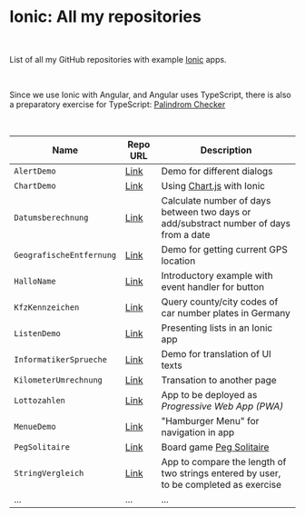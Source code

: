 # Ionic: All my repositories #

<br>

List of all my GitHub repositories with example [Ionic](https://ionicframework.com/) apps.

<br>

Since we use Ionic with Angular, and Angular uses TypeScript, there is also a preparatory exercise for TypeScript: [Palindrom Checker](https://github.com/MDecker-MobileComputing/TypeScript_PalindromChecker)

<br>

| Name | Repo URL | Description |
| ---- | -------- | ----------- |
| `AlertDemo` | [Link](https://github.com/MDecker-MobileComputing/Ionic_AlertDemo) | Demo for different dialogs |
| `ChartDemo` | [Link](https://github.com/MDecker-MobileComputing/Ionic_ChartDemo) | Using [Chart.js](https://www.chartjs.org/) with Ionic |
| `Datumsberechnung` | [Link](https://github.com/MDecker-MobileComputing/Ionic_Datumsberechnung) | Calculate number of days between two days or add/substract number of days from a date |
| `GeografischeEntfernung` | [Link](https://github.com/MDecker-MobileComputing/Ionic_GeografischeEntfernung) | Demo for getting current GPS location | 
| `HalloName` | [Link](https://github.com/MDecker-MobileComputing/Ionic_HalloName) | Introductory example with event handler for button |
| `KfzKennzeichen` | [Link](https://github.com/MDecker-MobileComputing/Ionic_KfzKennzeichen) | Query county/city codes of car number plates in Germany |
| `ListenDemo` | [Link](https://github.com/MDecker-MobileComputing/Ionic_ListenDemo) | Presenting lists in an Ionic app |
| `InformatikerSprueche`| [Link](https://github.com/MDecker-MobileComputing/Ionic_InformatikerSprueche) | Demo for translation of UI texts |
| `KilometerUmrechnung` | [Link](https://github.com/MDecker-MobileComputing/Ionic_KilometerUmrechnung) | Transation to another page |
| `Lottozahlen` | [Link](https://github.com/MDecker-MobileComputing/Ionic_Lottozahlen) | App to be deployed as *Progressive Web App (PWA)* |
| `MenueDemo` | [Link](https://github.com/MDecker-MobileComputing/Ionic_MenueDemo) | "Hamburger Menu" for navigation in app|
| `PegSolitaire` | [Link](https://github.com/MDecker-MobileComputing/Ionic_PegSolitaire) | Board game [Peg Solitaire](https://en.wikipedia.org/wiki/Peg_solitaire) |
| `StringVergleich` | [Link](https://github.com/MDecker-MobileComputing/Ionic_StringVergleich) | App to compare the length of two strings entered by user, to be completed as exercise |
| ...  | ...  | ...  |

<br>
